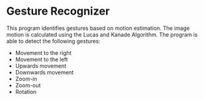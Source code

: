 # Gesture Recognizer

This program identifies gestures based on motion estimation. The image motion is calculated using the Lucas and Kanade Algorithm. The program is able to detect the following gestures:

* Movement to the right
* Movement to the left
* Upwards movement
* Downwards movement
* Zoom-in
* Zoom-out
* Rotation
